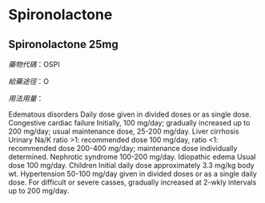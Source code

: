 # Spironolactone

## Spironolactone 25mg

*藥物代碼*：OSPI

*給藥途徑*：O

*用法用量*：

Edematous disorders Daily dose given in divided doses or as single dose. Congestive cardiac failure Initially, 100 mg/day; gradually increased up to 200 mg/day; usual maintenance dose, 25-200 mg/day. Liver cirrhosis Urinary Na/K ratio >1: recommended dose 100 mg/day, ratio <1: recommended dose 200-400 mg/day; maintenance dose individually determined. Nephrotic syndrome 100-200 mg/day. Idiopathic edema Usual dose 100 mg/day. Children Initial daily dose approximately 3.3 mg/kg body wt. Hypertension 50-100 mg/day given in divided doses or as a single daily dose. For difficult or severe casses, gradually increased at 2-wkly intervals up to 200 mg/day.

